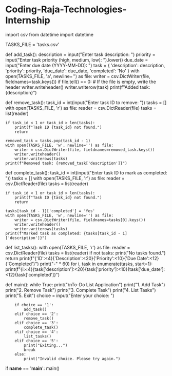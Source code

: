 # Coding-Raja-Technologies-Internship
import csv
from datetime import datetime

TASKS_FILE = 'tasks.csv'

def add_task():
    description = input("Enter task description: ")
    priority = input("Enter task priority (high, medium, low): ").lower()
    due_date = input("Enter due date (YYYY-MM-DD): ")
    task = {
        'description': description,
        'priority': priority,
        'due_date': due_date,
        'completed': 'No'
    }
    with open(TASKS_FILE, 'a', newline='') as file:
        writer = csv.DictWriter(file, fieldnames=task.keys())
        if file.tell() == 0:  # If the file is empty, write the header
            writer.writeheader()
        writer.writerow(task)
    print(f"Added task: {description}")

def remove_task():
    task_id = int(input("Enter task ID to remove: "))
    tasks = []
    with open(TASKS_FILE, 'r') as file:
        reader = csv.DictReader(file)
        tasks = list(reader)
    
    if task_id < 1 or task_id > len(tasks):
        print(f"Task ID {task_id} not found.")
        return
    
    removed_task = tasks.pop(task_id - 1)
    with open(TASKS_FILE, 'w', newline='') as file:
        writer = csv.DictWriter(file, fieldnames=removed_task.keys())
        writer.writeheader()
        writer.writerows(tasks)
    print(f"Removed task: {removed_task['description']}")

def complete_task():
    task_id = int(input("Enter task ID to mark as completed: "))
    tasks = []
    with open(TASKS_FILE, 'r') as file:
        reader = csv.DictReader(file)
        tasks = list(reader)
    
    if task_id < 1 or task_id > len(tasks):
        print(f"Task ID {task_id} not found.")
        return
    
    tasks[task_id - 1]['completed'] = 'Yes'
    with open(TASKS_FILE, 'w', newline='') as file:
        writer = csv.DictWriter(file, fieldnames=tasks[0].keys())
        writer.writeheader()
        writer.writerows(tasks)
    print(f"Marked task as completed: {tasks[task_id - 1]['description']}")

def list_tasks():
    with open(TASKS_FILE, 'r') as file:
        reader = csv.DictReader(file)
        tasks = list(reader)
        if not tasks:
            print("No tasks found.")
            return
        print(f"{'ID':<4}{'Description':<20}{'Priority':<10}{'Due Date':<12}{'Completed'}")
        print("-" * 60)
        for i, task in enumerate(tasks, start=1):
            print(f"{i:<4}{task['description']:<20}{task['priority']:<10}{task['due_date']:<12}{task['completed']}")

def main():
    while True:
        print("\nTo-Do List Application")
        print("1. Add Task")
        print("2. Remove Task")
        print("3. Complete Task")
        print("4. List Tasks")
        print("5. Exit")
        choice = input("Enter your choice: ")
        
        if choice == '1':
            add_task()
        elif choice == '2':
            remove_task()
        elif choice == '3':
            complete_task()
        elif choice == '4':
            list_tasks()
        elif choice == '5':
            print("Exiting...")
            break
        else:
            print("Invalid choice. Please try again.")

if __name__ == '__main__':
    main()

